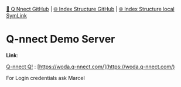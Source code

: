 [📁 Q Nnect GitHub](/cerulean-circle-unlimited-2cu/product/partner-management/q-nnect.md) | [🌐 Index Structure GitHub](/cerulean-circle-unlimited-2cu/product/partner-management/q-nnect/q-nnect-demo-server.md) | [🌐 Index Structure local SymLink](./q-nnect-demo-server.entry.md)

# Q-nnect Demo Server

**Link**:

[Q-nnect Q!](https://woda.q-nnect.com/) : [https://woda.q-nnect.com/](https://woda.q-nnect.com/)

For Login credentials ask Marcel

